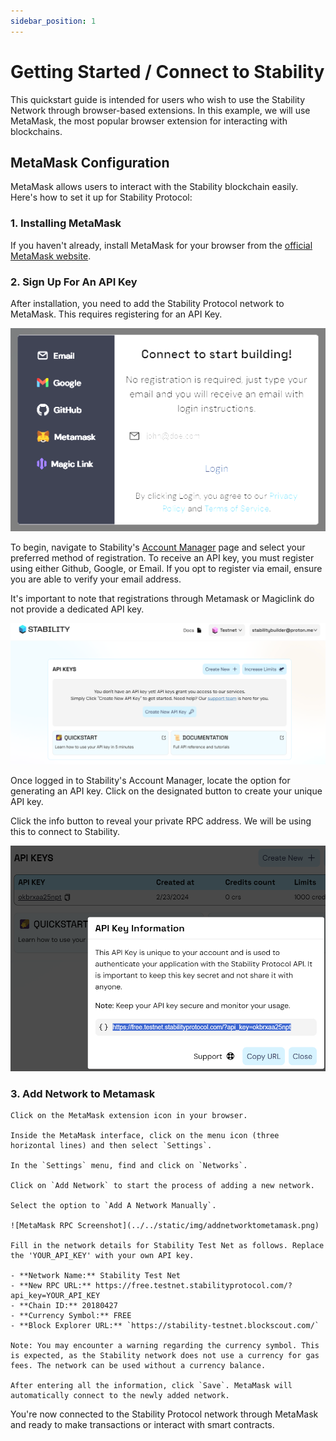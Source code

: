 ```yaml
---
sidebar_position: 1
---
```


# Getting Started / Connect to Stability

This quickstart guide is intended for users who wish to use the Stability Network through browser-based extensions. In this example, we will use MetaMask, the most popular browser extension for interacting with blockchains.


## MetaMask Configuration

MetaMask allows users to interact with the Stability blockchain easily. Here's how to set it up for Stability Protocol:

### 1. Installing MetaMask

If you haven't already, install MetaMask for your browser from the [official MetaMask website](https://metamask.io/).

### 2. Sign Up For An API Key

After installation, you need to add the Stability Protocol network to MetaMask. This requires registering for an API Key.

![Registration Screen](../../static/img/register.png)

To begin, navigate to Stability's [Account Manager](https://account.stabilityprotocol.com/keys) page and select your preferred method of registration. To receive an API key, you must register using either Github, Google, or Email. If you opt to register via email, ensure you are able to verify your email address.

It's important to note that registrations through Metamask or Magiclink do not provide a dedicated API key.

![Generate API Key Screen](../../static/img/createapi.png)

Once logged in to Stability's Account Manager, locate the option for generating an API key. Click on the designated button to create your unique API key.

Click the info button to reveal your private RPC address. We will be using this to connect to Stability.

![API Key to RPC](../../static/img/apikeyrpc.png)

### 3. Add Network to Metamask

    Click on the MetaMask extension icon in your browser.

    Inside the MetaMask interface, click on the menu icon (three horizontal lines) and then select `Settings`.

    In the `Settings` menu, find and click on `Networks`.

    Click on `Add Network` to start the process of adding a new network.

    Select the option to `Add A Network Manually`.

    ![MetaMask RPC Screenshot](../../static/img/addnetworktometamask.png)

    Fill in the network details for Stability Test Net as follows. Replace the 'YOUR_API_KEY' with your own API key.

    - **Network Name:** Stability Test Net
    - **New RPC URL:** https://free.testnet.stabilityprotocol.com/?api_key=YOUR_API_KEY
    - **Chain ID:** 20180427
    - **Currency Symbol:** FREE
    - **Block Explorer URL:** `https://stability-testnet.blockscout.com/`

    Note: You may encounter a warning regarding the currency symbol. This is expected, as the Stability network does not use a currency for gas fees. The network can be used without a currency balance.

    After entering all the information, click `Save`. MetaMask will automatically connect to the newly added network.

You're now connected to the Stability Protocol network through MetaMask and ready to make transactions or interact with smart contracts.


